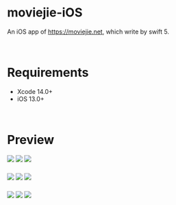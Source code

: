 # moviejie-iOS

An iOS app of https://moviejie.net, which write by swift 5.

<br/>

# Requirements

* Xcode 14.0+
* iOS 13.0+

<br/>

# Preview

![](https://sai628-github-image.oss-cn-shenzhen.aliyuncs.com/2017-11-30-moviejie-ios-preview-00.png?x-oss-process=image/resize,w_280)
![](https://sai628-github-image.oss-cn-shenzhen.aliyuncs.com/2017-11-30-moviejie-ios-preview-01.png?x-oss-process=image/resize,w_280)
![](https://sai628-github-image.oss-cn-shenzhen.aliyuncs.com/2017-11-30-moviejie-ios-preview-02.png?x-oss-process=image/resize,w_280)

###    

![](https://sai628-github-image.oss-cn-shenzhen.aliyuncs.com/2017-11-30-moviejie-ios-preview-03.png?x-oss-process=image/resize,w_280)
![](https://sai628-github-image.oss-cn-shenzhen.aliyuncs.com/2017-11-30-moviejie-ios-preview-04.png?x-oss-process=image/resize,w_280)
![](https://sai628-github-image.oss-cn-shenzhen.aliyuncs.com/2017-11-30-moviejie-ios-preview-05.png?x-oss-process=image/resize,w_280)

###    

![](https://sai628-github-image.oss-cn-shenzhen.aliyuncs.com/2017-11-30-moviejie-ios-preview-06.png?x-oss-process=image/resize,w_280)
![](https://sai628-github-image.oss-cn-shenzhen.aliyuncs.com/2017-11-30-moviejie-ios-preview-07.png?x-oss-process=image/resize,w_280)
![](https://sai628-github-image.oss-cn-shenzhen.aliyuncs.com/2017-11-30-moviejie-ios-preview-08.png?x-oss-process=image/resize,w_280)
